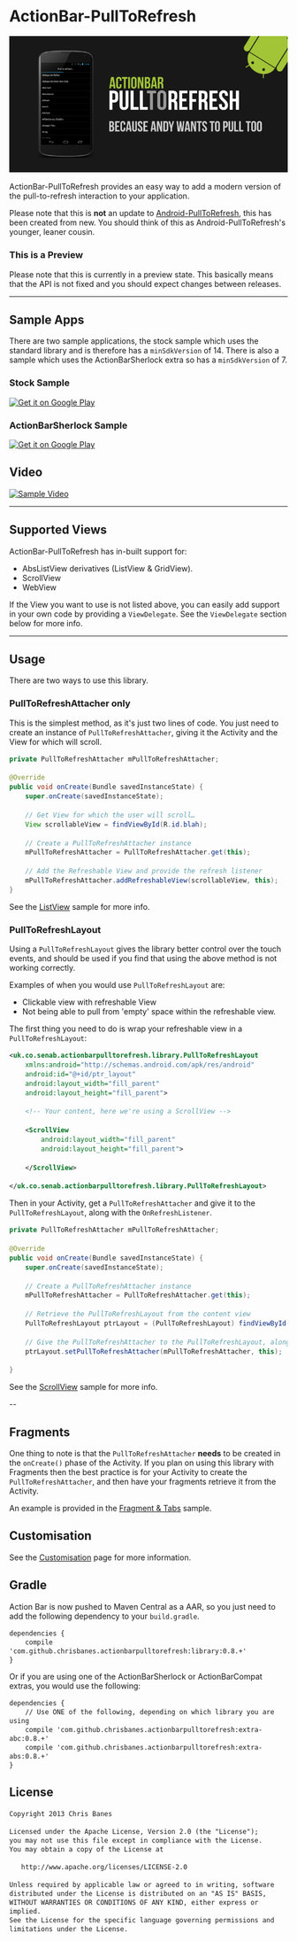 # ActionBar-PullToRefresh

![ActionBar-PullToRefresh](https://github.com/chrisbanes/ActionBar-PullToRefresh/raw/master/header.png)

ActionBar-PullToRefresh provides an easy way to add a modern version of the pull-to-refresh interaction to your application.

Please note that this is __not__ an update to [Android-PullToRefresh](https://github.com/chrisbanes/Android-PullToRefresh), this has been created from new. You should think of this as Android-PullToRefresh's younger, leaner cousin.

### This is a Preview
Please note that this is currently in a preview state. This basically means that the API is not fixed and you should expect changes between releases.

---

## Sample Apps

There are two sample applications, the stock sample which uses the standard library and is therefore has a `minSdkVersion` of 14. There is also a sample which uses the ActionBarSherlock extra so has a `minSdkVersion` of 7.

### Stock Sample
[![Get it on Google Play](http://www.android.com/images/brand/get_it_on_play_logo_small.png)](http://play.google.com/store/apps/details?id=uk.co.senab.actionbarpulltorefresh.samples.stock)

### ActionBarSherlock Sample
[![Get it on Google Play](http://www.android.com/images/brand/get_it_on_play_logo_small.png)](http://play.google.com/store/apps/details?id=uk.co.senab.actionbarpulltorefresh.samples.actionbarsherlock)

## Video

[![Sample Video](http://img.youtube.com/vi/YOYtPF-4RPg/0.jpg)](https://www.youtube.com/watch?v=YOYtPF-4RPg)

---

## Supported Views

ActionBar-PullToRefresh has in-built support for:

 * AbsListView derivatives (ListView & GridView).
 * ScrollView
 * WebView

If the View you want to use is not listed above, you can easily add support in your own code by providing a `ViewDelegate`. See the `ViewDelegate` section below for more info.

---

## Usage

There are two ways to use this library.

### PullToRefreshAttacher only

This is the simplest method, as it's just two lines of code. You just need to create an instance of `PullToRefreshAttacher`, giving it the Activity and the View for which will scroll.

``` java
private PullToRefreshAttacher mPullToRefreshAttacher;

@Override
public void onCreate(Bundle savedInstanceState) {
    super.onCreate(savedInstanceState);
        
    // Get View for which the user will scroll…
    View scrollableView = findViewById(R.id.blah); 

    // Create a PullToRefreshAttacher instance
    mPullToRefreshAttacher = PullToRefreshAttacher.get(this);

    // Add the Refreshable View and provide the refresh listener
    mPullToRefreshAttacher.addRefreshableView(scrollableView, this);
}
```
See the [ListView](samples/stock/src/uk/co/senab/actionbarpulltorefresh/samples/stock/ListViewActivity.java) sample for more info.

### PullToRefreshLayout

Using a `PullToRefreshLayout` gives the library better control over the touch events, and should be used if you find that using the above method is not working correctly.

Examples of when you would use `PullToRefreshLayout` are:

* Clickable view with refreshable View
* Not being able to pull from 'empty' space within the refreshable view.

The first thing you need to do is wrap your refreshable view in a `PullToRefreshLayout`:

```xml
<uk.co.senab.actionbarpulltorefresh.library.PullToRefreshLayout
    xmlns:android="http://schemas.android.com/apk/res/android"
    android:id="@+id/ptr_layout"
    android:layout_width="fill_parent"
    android:layout_height="fill_parent">
    
    <!-- Your content, here we're using a ScrollView -->

    <ScrollView
        android:layout_width="fill_parent"
        android:layout_height="fill_parent">
            
    </ScrollView>

</uk.co.senab.actionbarpulltorefresh.library.PullToRefreshLayout>
```

Then in your Activity, get a `PullToRefreshAttacher` and give it to the `PullToRefreshLayout`, along with the `OnRefreshListener`.

``` java
private PullToRefreshAttacher mPullToRefreshAttacher;

@Override
public void onCreate(Bundle savedInstanceState) {
    super.onCreate(savedInstanceState);
        
    // Create a PullToRefreshAttacher instance
    mPullToRefreshAttacher = PullToRefreshAttacher.get(this);

    // Retrieve the PullToRefreshLayout from the content view
    PullToRefreshLayout ptrLayout = (PullToRefreshLayout) findViewById(R.id.ptr_layout);

    // Give the PullToRefreshAttacher to the PullToRefreshLayout, along with a refresh listener.
    ptrLayout.setPullToRefreshAttacher(mPullToRefreshAttacher, this);
    
}
```
See the [ScrollView](samples/stock/src/uk/co/senab/actionbarpulltorefresh/samples/stock/ScrollViewActivity.java) sample for more info.

--

## Fragments

One thing to note is that the `PullToRefreshAttacher` **needs** to be created in the `onCreate()` phase of the Activity. If you plan on using this library with Fragments then the best practice is for your Activity to create the `PullToRefreshAttacher`, and then have your fragments retrieve it from the Activity.

An example is provided in the [Fragment & Tabs](samples/stock/src/uk/co/senab/actionbarpulltorefresh/samples/stock/FragmentTabsActivity.java) sample.

## Customisation

See the [Customisation](Customisation.md) page for more information.

## Gradle

Action Bar is now pushed to Maven Central as a AAR, so you just need to add the following dependency to your `build.gradle`.
    
    dependencies {
        compile 'com.github.chrisbanes.actionbarpulltorefresh:library:0.8.+'
    }
    
Or if you are using one of the ActionBarSherlock or ActionBarCompat extras, you would use the following:

    dependencies {
        // Use ONE of the following, depending on which library you are using
        compile 'com.github.chrisbanes.actionbarpulltorefresh:extra-abc:0.8.+'
        compile 'com.github.chrisbanes.actionbarpulltorefresh:extra-abs:0.8.+'
    }

## License

    Copyright 2013 Chris Banes

    Licensed under the Apache License, Version 2.0 (the "License");
    you may not use this file except in compliance with the License.
    You may obtain a copy of the License at

       http://www.apache.org/licenses/LICENSE-2.0

    Unless required by applicable law or agreed to in writing, software
    distributed under the License is distributed on an "AS IS" BASIS,
    WITHOUT WARRANTIES OR CONDITIONS OF ANY KIND, either express or implied.
    See the License for the specific language governing permissions and
    limitations under the License.
